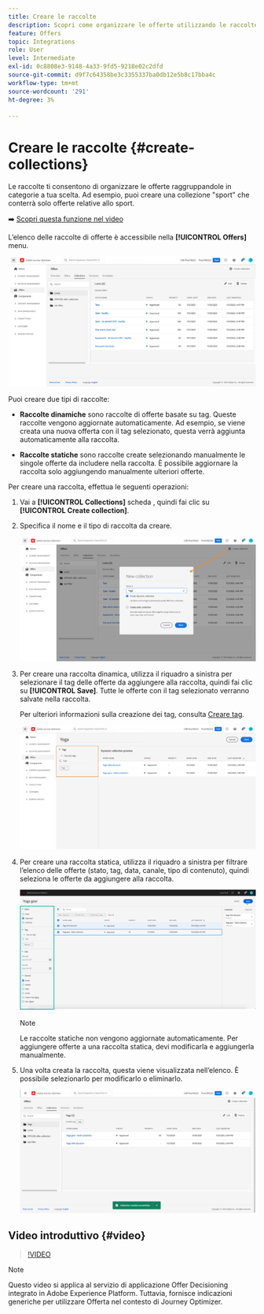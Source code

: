 ```yaml
---
title: Creare le raccolte
description: Scopri come organizzare le offerte utilizzando le raccolte
feature: Offers
topic: Integrations
role: User
level: Intermediate
exl-id: 0c8808e3-9148-4a33-9fd5-9218e02c2dfd
source-git-commit: d9f7c64358be3c3355337ba0db12e5b8c17bba4c
workflow-type: tm+mt
source-wordcount: '291'
ht-degree: 3%

---
```


# Creare le raccolte {#create-collections}

Le raccolte ti consentono di organizzare le offerte raggruppandole in categorie a tua scelta. Ad esempio, puoi creare una collezione &quot;sport&quot; che conterrà solo offerte relative allo sport.

➡️ [Scopri questa funzione nel video](#video)

L’elenco delle raccolte di offerte è accessibile nella **[!UICONTROL Offers]** menu.

![](../assets/collections_list.png)

Puoi creare due tipi di raccolte:

* **Raccolte dinamiche** sono raccolte di offerte basate su tag. Queste raccolte vengono aggiornate automaticamente. Ad esempio, se viene creata una nuova offerta con il tag selezionato, questa verrà aggiunta automaticamente alla raccolta.

* **Raccolte statiche** sono raccolte create selezionando manualmente le singole offerte da includere nella raccolta. È possibile aggiornare la raccolta solo aggiungendo manualmente ulteriori offerte.

Per creare una raccolta, effettua le seguenti operazioni:

1. Vai a **[!UICONTROL Collections]** scheda , quindi fai clic su **[!UICONTROL Create collection]**.

1. Specifica il nome e il tipo di raccolta da creare.

   ![](../assets/collection_create.png)

1. Per creare una raccolta dinamica, utilizza il riquadro a sinistra per selezionare il tag delle offerte da aggiungere alla raccolta, quindi fai clic su **[!UICONTROL Save]**. Tutte le offerte con il tag selezionato verranno salvate nella raccolta.

   Per ulteriori informazioni sulla creazione dei tag, consulta [Creare tag](../offer-library/creating-tags.md).

   ![](../assets/dynamic_collection.png)

1. Per creare una raccolta statica, utilizza il riquadro a sinistra per filtrare l’elenco delle offerte (stato, tag, data, canale, tipo di contenuto), quindi seleziona le offerte da aggiungere alla raccolta.

   ![](../assets/static_collection.png)

   >[!NOTE]
   >
   >Le raccolte statiche non vengono aggiornate automaticamente. Per aggiungere offerte a una raccolta statica, devi modificarla e aggiungerla manualmente.

1. Una volta creata la raccolta, questa viene visualizzata nell’elenco. È possibile selezionarlo per modificarlo o eliminarlo.

   ![](../assets/collection_created.png)

## Video introduttivo {#video}

>[!VIDEO](https://video.tv.adobe.com/v/329376?quality=12)

>[!NOTE]
>
>Questo video si applica al servizio di applicazione Offer Decisioning integrato in Adobe Experience Platform. Tuttavia, fornisce indicazioni generiche per utilizzare Offerta nel contesto di Journey Optimizer.
